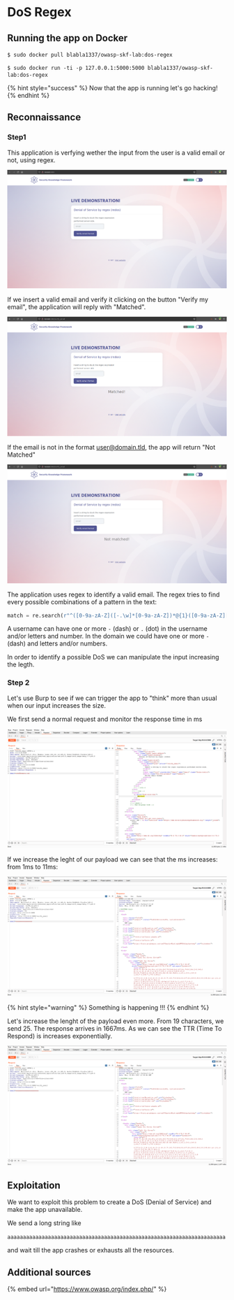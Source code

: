 # DoS Regex

## Running the app on Docker

```
$ sudo docker pull blabla1337/owasp-skf-lab:dos-regex
```

```
$ sudo docker run -ti -p 127.0.0.1:5000:5000 blabla1337/owasp-skf-lab:dos-regex
```

{% hint style="success" %}
Now that the app is running let's go hacking!
{% endhint %}

## Reconnaissance

### Step1

This application is verfying wether the input from the user is a valid email or not, using regex.

![](https://raw.githubusercontent.com/blabla1337/skf-labs/master/.gitbook/assets/python/DOS-Regex/1.png)

If we insert a valid email and verify it clicking on the button "Verify my email", the application will reply with "Matched".

![](https://raw.githubusercontent.com/blabla1337/skf-labs/master/.gitbook/assets/python/DOS-Regex/2.png)

If the email is not in the format user@domain.tld, the app will return "Not Matched"

![](https://raw.githubusercontent.com/blabla1337/skf-labs/master/.gitbook/assets/python/DOS-Regex/3.png)

The application uses regex to identify a valid email. The regex tries to find every possible combinations of a pattern in the text:

```python
match = re.search(r"^([0-9a-zA-Z]([-.\w]*[0-9a-zA-Z])*@{1}([0-9a-zA-Z][-\w]*[0-9a-zA-Z]\.)+[a-zA-Z]{2,9})$", str(email))
```

A username can have one or more `-` (dash) or `.` (dot) in the username and/or letters and number. In the domain we could have one or more `-` (dash) and letters and/or numbers.

In order to identify a possible DoS we can manipulate the input increasing the legth.

### Step 2

Let's use Burp to see if we can trigger the app to "think" more than usual when our input increases the size.

We first send a normal request and monitor the response time in ms

![](https://raw.githubusercontent.com/blabla1337/skf-labs/master/.gitbook/assets/python/DOS-Regex/4.png)

If we increase the leght of our payload we can see that the ms increases: from 1ms to 11ms:

![](https://raw.githubusercontent.com/blabla1337/skf-labs/master/.gitbook/assets/python/DOS-Regex/5.png)

{% hint style="warning" %}
Something is happening !!!
{% endhint %}

Let's increase the lenght of the payload even more. From 19 characters, we send 25. The response arrives in 1667ms. As we can see the TTR (Time To Respond) is increases exponentially.

![](https://raw.githubusercontent.com/blabla1337/skf-labs/master/.gitbook/assets/python/DOS-Regex/6.png)

## Exploitation

We want to exploit this problem to create a DoS (Denial of Service) and make the app unavailable.

We send a long string like

`aaaaaaaaaaaaaaaaaaaaaaaaaaaaaaaaaaaaaaaaaaaaaaaaaaaaaaaaaaaaaaaaaaaaaa`

and wait till the app crashes or exhausts all the resources.

## Additional sources

{% embed url="https://www.owasp.org/index.php/" %}
